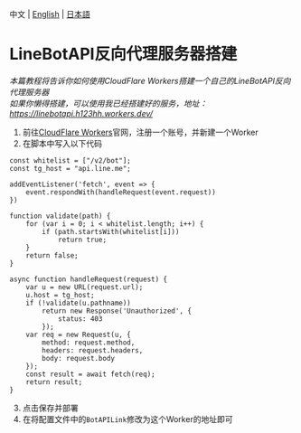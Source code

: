 中文 | [English](ReverseProxyAPI-en-US.md) | [日本語](ReverseProxyAPI-ja-JP.md)
# LineBotAPI反向代理服务器搭建
*本篇教程将告诉你如何使用CloudFlare Workers搭建一个自己的LineBotAPI反向代理服务器*  
*如果你懒得搭建，可以使用我已经搭建好的服务，地址：https://linebotapi.h123hh.workers.dev/*
1. 前往[CloudFlare Workers](https://workers.cloudflare.com/)官网，注册一个账号，并新建一个Worker
2. 在脚本中写入以下代码  
```
const whitelist = ["/v2/bot"];
const tg_host = "api.line.me";

addEventListener('fetch', event => {
    event.respondWith(handleRequest(event.request))
})

function validate(path) {
    for (var i = 0; i < whitelist.length; i++) {
        if (path.startsWith(whitelist[i]))
            return true;
    }
    return false;
}

async function handleRequest(request) {
    var u = new URL(request.url);
    u.host = tg_host;
    if (!validate(u.pathname))
        return new Response('Unauthorized', {
            status: 403
        });
    var req = new Request(u, {
        method: request.method,
        headers: request.headers,
        body: request.body
    });
    const result = await fetch(req);
    return result;
}
```
3. 点击保存并部署
4. 在将配置文件中的`BotAPILink`修改为这个Worker的地址即可